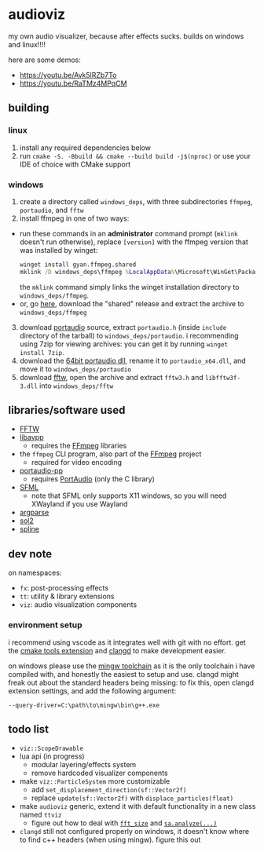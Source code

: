 # audioviz
my own audio visualizer, because after effects sucks.
builds on windows and linux!!!!

here are some demos:
- https://youtu.be/Avk5lRZb7To
- https://youtu.be/RaTMz4MPqCM

## building
### linux
1. install any required dependencies below
2. run `cmake -S. -Bbuild && cmake --build build -j$(nproc)` or use your IDE of choice with CMake support

### windows
1. create a directory called `windows_deps`, with three subdirectories `ffmpeg`, `portaudio`, and `fftw`
2. install ffmpeg in one of two ways:
  - run these commands in an **administrator** command prompt (`mklink` doesn't run otherwise), replace `[version]` with the ffmpeg version that was installed by winget:
    ```cmd
    winget install gyan.ffmpeg.shared
    mklink /D windows_deps\ffmpeg %LocalAppData%\Microsoft\WinGet\Packages\Gyan.FFmpeg.Shared_Microsoft.Winget.Source_8wekyb3d8bbwe\ffmpeg-[version]-full_build-shared
    ```
	the `mklink` command simply links the winget installation directory to `windows_deps/ffmpeg`.
  - or, go [here](https://www.gyan.dev/ffmpeg/builds/#release-builds), download the "shared" release and extract the archive to `windows_deps/ffmpeg`
3. download [portaudio](https://files.portaudio.com/download.html) source, extract `portaudio.h` (inside `include` directory of the tarball) to `windows_deps/portaudio`. i recommending using 7zip for viewing archives: you can get it by running `winget install 7zip`.
4. download the [64bit portaudio dll](https://github.com/spatialaudio/portaudio-binaries), rename it to `portaudio_x64.dll`, and move it to `windows_deps/portaudio`
5. download [fftw](https://fftw.org/install/windows.html), open the archive and extract `fftw3.h` and `libfftw3f-3.dll` into `windows_deps/fftw`

## libraries/software used
- [FFTW](https://fftw.org)
- [libavpp](https://github.com/trustytrojan/libavpp)
  - requires the [FFmpeg](https://github.com/FFmpeg/FFmpeg) libraries
- the `ffmpeg` CLI program, also part of the [FFmpeg](https://github.com/FFmpeg/FFmpeg) project
  - required for video encoding
- [portaudio-pp](https://github.com/trustytrojan/portaudio-pp)
  - requires [PortAudio](https://github.com/PortAudio/portaudio) (only the C library)
- [SFML](https://github.com/SFML/SFML)
  - note that SFML only supports X11 windows, so you will need XWayland if you use Wayland
- [argparse](https://github.com/p-ranav/argparse)
- [sol2](https://github.com/ThePhD/sol2)
- [spline](https://github.com/ttk592/spline)

## dev note
on namespaces:
- `fx`: post-processing effects
- `tt`: utility & library extensions
- `viz`: audio visualization components

### environment setup
i recommend using vscode as it integrates well with git with no effort. get the [cmake tools extension](https://marketplace.visualstudio.com/items?itemName=ms-vscode.cmake-tools) and [clangd](https://marketplace.visualstudio.com/items?itemName=llvm-vs-code-extensions.vscode-clangd) to make development easier.

on windows please use the [mingw toolchain](https://github.com/niXman/mingw-builds-binaries/releases) as it is the only toolchain i have compiled with, and honestly the easiest to setup and use. clangd might freak out about the standard headers being missing: to fix this, open clangd extension settings, and add the following argument:
```
--query-driver=C:\path\to\mingw\bin\g++.exe
```

## todo list
- `viz::ScopeDrawable`
- lua api (in progress)
  - modular layering/effects system
  - remove hardcoded visualizer components
- make `viz::ParticleSystem` more customizable
  - add `set_displacement_direction(sf::Vector2f)`
  - replace `update(sf::Vector2f)` with `displace_particles(float)`
- make `audioviz` generic, extend it with default functionality in a new class named `ttviz`
  - figure out how to deal with [`fft_size`](src/audioviz.cpp#L284) and [`sa.analyze(...)`](src/audioviz.cpp#L299)
- `clangd` still not configured properly on windows, it doesn't know where to find c++ headers (when using mingw). figure this out
